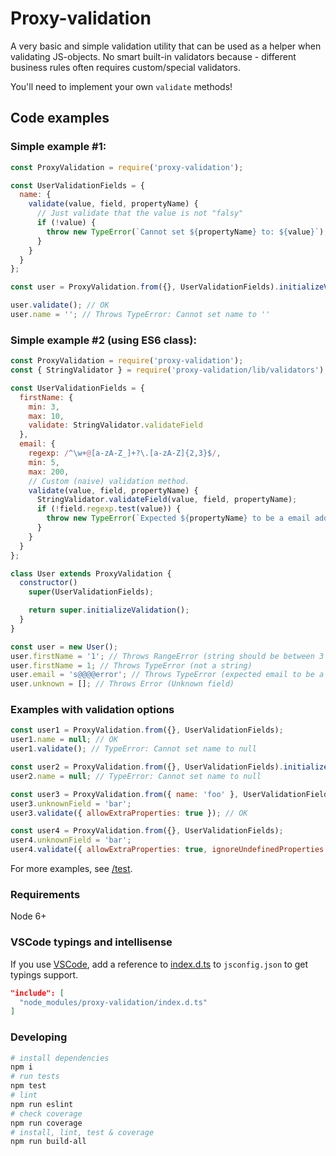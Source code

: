 # Proxy-validation

A very basic and simple validation utility that can be used as a helper when validating JS-objects.
No smart built-in validators because - different business rules often requires custom/special validators.

You'll need to implement your own `validate` methods!

## Code examples

### Simple example #1:

```javascript
const ProxyValidation = require('proxy-validation');

const UserValidationFields = {
  name: {
    validate(value, field, propertyName) {
      // Just validate that the value is not "falsy"
      if (!value) {
        throw new TypeError(`Cannot set ${propertyName} to: ${value}`);
      }
    }
  }
};

const user = ProxyValidation.from({}, UserValidationFields).initializeValidation();

user.validate(); // OK
user.name = ''; // Throws TypeError: Cannot set name to ''
```

### Simple example #2 (using ES6 class):

```javascript
const ProxyValidation = require('proxy-validation');
const { StringValidator } = require('proxy-validation/lib/validators');

const UserValidationFields = {
  firstName: {
    min: 3,
    max: 10,
    validate: StringValidator.validateField
  },
  email: {
    regexp: /^\w+@[a-zA-Z_]+?\.[a-zA-Z]{2,3}$/,
    min: 5,
    max: 200,
    // Custom (naive) validation method.
    validate(value, field, propertyName) {
      StringValidator.validateField(value, field, propertyName);
      if (!field.regexp.test(value)) {
        throw new TypeError(`Expected ${propertyName} to be a email address`);
      }
    }
  }
};

class User extends ProxyValidation {
  constructor() 
    super(UserValidationFields);

    return super.initializeValidation();
  }
}

const user = new User();
user.firstName = '1'; // Throws RangeError (string should be between 3 and 10 characters)
user.firstName = 1; // Throws TypeError (not a string)
user.email = 's@@@@error'; // Throws TypeError (expected email to be a email address)
user.unknown = []; // Throws Error (Unknown field)
```

### Examples with validation options
```javascript
const user1 = ProxyValidation.from({}, UserValidationFields);
user1.name = null; // OK
user1.validate(); // TypeError: Cannot set name to null

const user2 = ProxyValidation.from({}, UserValidationFields).initializeValidation();
user2.name = null; // TypeError: Cannot set name to null

const user3 = ProxyValidation.from({ name: 'foo' }, UserValidationFields);
user3.unknownField = 'bar';
user3.validate({ allowExtraProperties: true }); // OK

const user4 = ProxyValidation.from({}, UserValidationFields);
user4.unknownField = 'bar';
user4.validate({ allowExtraProperties: true, ignoreUndefinedProperties: true }); // OK
```

For more examples, see <a href="https://github.com/nekman/proxy-validation/tree/master/test">/test</a>.

### Requirements
Node 6+

### VSCode typings and intellisense
If you use <a href="https://code.visualstudio.com/">VSCode</a>, add a  reference to <a href="https://github.com/nekman/proxy-validation/tree/master/index.d.ts">index.d.ts</a> to `jsconfig.json`
to get typings support.
```json
"include": [
  "node_modules/proxy-validation/index.d.ts"
]
```

### Developing
```bash
# install dependencies
npm i
# run tests
npm test
# lint
npm run eslint
# check coverage
npm run coverage
# install, lint, test & coverage
npm run build-all
```